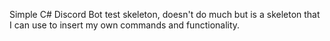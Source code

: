 Simple C# Discord Bot test skeleton, doesn't do much but is a skeleton that I can use to insert my own commands and functionality.

